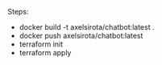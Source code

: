 Steps:

- docker build -t axelsirota/chatbot:latest .
- docker push axelsirota/chatbot:latest
- terraform init
- terraform apply
